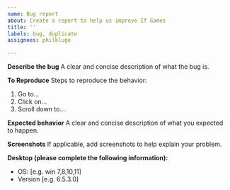 ```yaml
---
name: Bug report
about: Create a report to help us improve If Games
title: ''
labels: bug, duplicate
assignees: philkluge

---
```


**Describe the bug**
A clear and concise description of what the bug is.

**To Reproduce**
Steps to reproduce the behavior:
1. Go to...
2. Click on...
3. Scroll down to...

**Expected behavior**
A clear and concise description of what you expected to happen.

**Screenshots**
If applicable, add screenshots to help explain your problem.

**Desktop (please complete the following information):**
 - OS: [e.g. win 7,8,10,11]
 - Version [e.g. 6.5.3.0]
